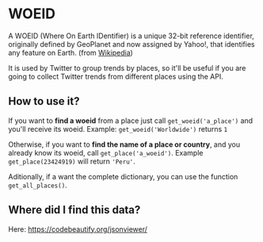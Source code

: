 # WOEID

A WOEID (Where On Earth IDentifier) is a unique 32-bit reference identifier, originally defined by GeoPlanet and now assigned by Yahoo!, that identifies any feature on Earth. (from [Wikipedia](https://en.wikipedia.org/wiki/WOEID))

It is used by Twitter to group trends by places, so it'll be useful if you are going to collect Twitter trends from different places using the API.

## How to use it?

If you want to **find a woeid** from a place just call ```get_woeid('a_place')``` and you'll receive its woeid. Example:
```get_woeid('Worldwide')``` returns ```1```

Otherwise, if you want to **find the name of a place or country**, and you already know its woeid, call ```get_place('a_woeid')```. Example 
```get_place(23424919)``` will return ```'Peru'```.

Aditionally, if a want the complete dictionary, you can use the function ```get_all_places()```.

## Where did I find this data?

Here: https://codebeautify.org/jsonviewer/
